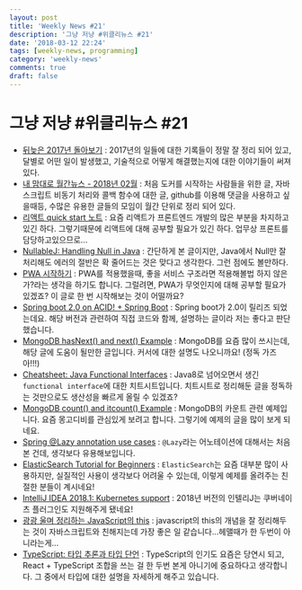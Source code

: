 ```yaml
---
layout: post
title: 'Weekly News #21'
description: '그냥 저냥 #위클리뉴스 #21'
date: '2018-03-12 22:24'
tags: [weekly-news, programming]
category: 'weekly-news'
comments: true
draft: false
---
```


# 그냥 저냥 #위클리뉴스 #21

- [뒤늦은 2017년 돌아보기](https://mooyoul.github.io/2018/02/10/a-lookback-at-2017/) : 2017년의 일들에 대한 기록들이 정말 잘 정리 되어 있고, 달별로 어떤 일이 발생했고, 기술적으로 어떻게 해결했는지에 대한 이야기들이 써져있다.
- [내 맘대로 월간뉴스 - 2018년 02월](https://www.sangkon.com/2018/03/02/sigamdream_monthly_2018_02/) : 처음 도커를 시작하는 사람들을 위한 글, 자바스크립트 비동기 처리와 콜백 함수에 대한 글, github를 이용해 댓글을 사용하고 싶을때등, 수많은 유용한 글들의 모임이 월간 단위로 정리 되어 있다.
- [리액트 quick start 노트](https://www.haruair.com/blog/4303) : 요즘 리액트가 프론트엔드 개발의 많은 부분을 차지하고 있긴 하다. 그렇기때문에 리액트에 대해 공부할 필요가 있긴 하다. 업무상 프론트를 담당하고있으므로...
- [NullableJ: Handling Null in Java](https://dzone.com/articles/nullablej-handling-null-in-java) : 간단하게 본 글이지만, Java에서 Null만 잘 처리해도 에러의 절반은 확 줄어드는 것은 맞다고 생각한다. 그런 점에도 볼만하다.
- [PWA 시작하기](https://www.zerocho.com/category/HTML/post/5a9a638033c01a001bfa6912) : PWA를 적용했을때, 좋을 서비스 구조라면 적용해볼법 하지 않은가?라는 생각을 하기도 합니다. 그럴려면, PWA가 무엇인지에 대해 공부할 필요가 있겠죠? 이 글로 한 번 시작해보는 것이 어떨까요?
- [Spring boot 2.0 on ACID! + Spring Boot](https://www.zerocho.com/category/HTML/post/5a9a638033c01a001bfa6912) : Spring boot가 2.0이 릴리즈 되었는데요. 해당 버전과 관련하여 직접 코드와 함께, 설명하는 글이라 저는 좋다고 판단했습니다.
- [MongoDB hasNext() and next() Example](https://examples.javacodegeeks.com/software-development/mongodb/mongodb-hasnext-and-next-example/) : MongoDB를 요즘 많이 쓰시는데, 해당 글에 도움이 될만한 글입니다. 커서에 대한 설명도 나오니까요! (정독 가즈아!!!)
- [Cheatsheet: Java Functional Interfaces](https://dzone.com/articles/cheatsheet-java-functional-interfaces) : Java8로 넘어오면서 생긴 `functional interface`에 대한 치트시트입니다. 치트시트로 정리해둔 글을 정독하는 것만으로도 생산성을 빠르게 올릴 수 있겠죠?
- [MongoDB count() and itcount() Example](https://examples.javacodegeeks.com/software-development/mongodb/mongodb-count-itcount-example/) : MongoDB의 카운트 관련 예제입니다. 요즘 몽고디비를 관심있게 보려고 합니다. 그렇기에 예제의 글을 많이 보게 되네요.
- [Spring @Lazy annotation use cases](https://www.javacodegeeks.com/2018/03/spring-lazy-annotation-use-cases.html) : `@Lazy`라는 어노테이션에 대해서는 처음 본 건데, 생각보다 유용해보입니다.
- [ElasticSearch Tutorial for Beginners](https://www.javacodegeeks.com/2018/03/elasticsearch-tutorial-beginners.html) : `ElasticSearch`는 요즘 대부분 많이 사용하지만, 실질적인 사용이 생각보다 어려울 수 있는데, 이렇게 예제를 올려주는 친절한 분들이 계시네요!
- [IntelliJ IDEA 2018.1: Kubernetes support](https://blog.jetbrains.com/idea/2018/03/intellij-idea-2018-1-kubernetes-support/) : 2018년 버전의 인텔리J는 쿠버네이츠 플러그인도 지원해주게 됐네요!
- [광광 울며 정리하는 JavaScript의 this](https://milooy.wordpress.com/2018/01/12/%EA%B4%91%EA%B4%91-%EC%9A%B8%EB%A9%B0-%EC%A0%95%EB%A6%AC%ED%95%98%EB%8A%94-javascript%EC%9D%98-this/) : javascript의 this의 개념을 잘 정리해두는 것이 자바스크립트와 친해지는데 가장 좋은 일 같습니다...헤맬때가 한 두번이 아니라는게...
- [TypeScript: 타입 추론과 타입 단언](https://hyunseob.github.io/2017/12/12/typescript-type-inteference-and-type-assertion/) : TypeScript의 인기도 요즘은 당연시 되고, React + TypeScript 조합을 쓰는 걸 한 두번 본게 아니기에 중요하다고 생각합니다. 그 중에서 타입에 대한 설명을 자세하게 해주고 있습니다.
